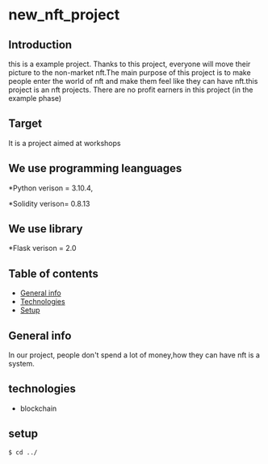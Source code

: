 # new_nft_project
## Introduction
this is a example project. Thanks to this project, everyone will move their picture to the non-market nft.The main purpose of this project is to make people enter the world of nft and make them feel like they can have nft.this project is an nft projects. There are no profit earners in this project (in the example phase)
## Target 
It is a project aimed at workshops

## We use programming leanguages 

*Python verison = 3.10.4,

*Solidity verison= 0.8.13

## We use library
*Flask verison =  2.0
## Table of contents
* [General info](#general-info)
* [Technologies](#technologies)
* [Setup](#setup)

## General info
In our project, people don't spend a lot of money,how they can have nft is a system.
## technologies
* blockchain
## setup
```
$ cd ../
```

